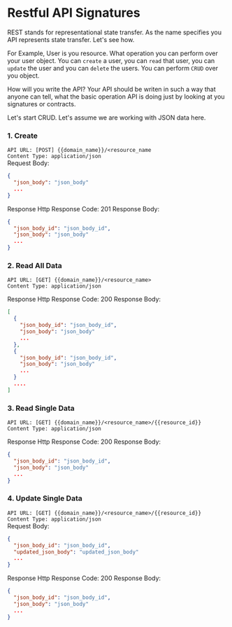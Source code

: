 # Restful API Signatures

REST stands for representational state transfer. As the name specifies you API represents state transfer. Let's see how.

For Example, User is you resource. What operation you can perform over your user object. You can `create` a user, you can `read` that user, you can `update` the user and you can `delete` the users. You can perform `CRUD` over you object. 

How will you write the API? Your API should be writen in such a way that anyone can tell, what the basic operation API is doing just by looking at you signatures or contracts. 

Let's start CRUD. Let's assume we are working with JSON data here.

### 1. Create
  `API URL: [POST] {{domain_name}}/<resource_name`  
  `Content Type: application/json`  
  Request Body:
  ```json
  {
    "json_body": "json_body"
    ...
  }
  ```
  Response
  Http Response Code: 201
  Response Body: 
  ```json
  {
    "json_body_id": "json_body_id",
    "json_body": "json_body"
    ...
  }
  ```

### 2. Read All Data
  `API URL: [GET] {{domain_name}}/<resource_name>`  
  `Content Type: application/json`  
  
  Response
  Http Response Code: 200
  Response Body: 
  ```json
  [
    {
      "json_body_id": "json_body_id",
      "json_body": "json_body"
      ...
    },
    {
      "json_body_id": "json_body_id",
      "json_body": "json_body"
      ...
    }
    ....
  ]
  ```

### 3. Read Single Data
  `API URL: [GET] {{domain_name}}/<resource_name>/{{resource_id}}`  
  `Content Type: application/json`  
  
  Response
  Http Response Code: 200
  Response Body: 
  ```json
  {
    "json_body_id": "json_body_id",
    "json_body": "json_body"
    ...
  }
  ```

### 4. Update Single Data
  `API URL: [GET] {{domain_name}}/<resource_name>/{{resource_id}}`  
  `Content Type: application/json`  
  Request Body:
  ```json
  {
    "json_body_id": "json_body_id",
    "updated_json_body": "updated_json_body"
    ...
  }
  ```
  Response
  Http Response Code: 200
  Response Body: 
  ```json
  {
    "json_body_id": "json_body_id",
    "json_body": "json_body"
    ...
  }
  ```

